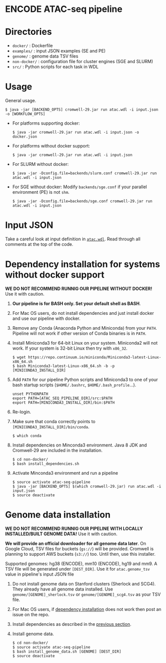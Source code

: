 ENCODE ATAC-seq pipeline
===================================================

# Directories

* `docker/` : Dockerfile
* `examples/` : input JSON examples (SE and PE)
* `genome/` : genome data TSV files
* `non-docker/` : configuration file for cluster engines (SGE and SLURM)
* `src/` : Python scripts for each task in WDL

# Usage

General usage.

```
$ java -jar [BACKEND_OPTS] cromwell-29.jar run atac.wdl -i input.json -o [WORKFLOW_OPTS]
```

* For platforms supporting docker:

     ```
     $ java -jar cromwell-29.jar run atac.wdl -i input.json -o docker.json
     ```

* For platforms without docker support:

     ```
     $ java -jar cromwell-29.jar run atac.wdl -i input.json
     ```

* For SLURM without docker:
 
     ```
     $ java -jar -Dconfig.file=backends/slurm.conf cromwell-29.jar run atac.wdl -i input.json
     ```

* For SGE without docker: Modify `backends/sge.conf` if your parallel environment (PE) is not `shm`.

     ```
     $ java -jar -Dconfig.file=backends/sge.conf cromwell-29.jar run atac.wdl -i input.json
     ```

# Input JSON

Take a careful look at input definition in [`atac.wdl`](atac.wdl). Read through all comments at the top of the code.

# Dependency installation for systems without docker support

**WE DO NOT RECOMMEND RUNNIG OUR PIPELINE WITHOUT DOCKER!** Use it with caution.

1) **Our pipeline is for BASH only. Set your default shell as BASH**.

2) For Mac OS users, do not install dependencies and just install docker and use our pipeline with docker.

3) Remove any Conda (Anaconda Python and Miniconda) from your `PATH`. Pipeline will not work if other version of Conda binaries is in `PATH`.

4) Install Miniconda3 for 64-bit Linux on your system. Miniconda2 will not work. If your system is 32-bit Linux then try with `x86_32`.
   ```
   $ wget https://repo.continuum.io/miniconda/Miniconda3-latest-Linux-x86_64.sh
   $ bash Miniconda3-latest-Linux-x86_64.sh -b -p [MINICONDA3_INSTALL_DIR]
   ```

5) Add `PATH` for our pipeline Python scripts and Miniconda3 to one of your bash startup scripts (`$HOME/.bashrc`, `$HOME/.bash_profile`...). 
   ```
   unset PYTHONPATH
   export PATH=[ATAC_SEQ_PIPELINE_DIR]/src:$PATH
   export PATH=[MINICONDA3_INSTALL_DIR]/bin:$PATH
   ```

6) Re-login.

7) Make sure that conda correctly points to `[MINICONDA3_INSTALL_DIR]/bin/conda`.
   ```
   $ which conda
   ```

8) Install dependencies on Minconda3 environment. Java 8 JDK and Cromwell-29 are included in the installation.
	 ```
   $ cd non-docker/
	 $ bash install_dependencies.sh
	 ```

9) Activate Minconda3 environment and run a pipeline
	 ```
	 $ source activate atac-seq-pipeline
	 $ java -jar [BACKEND_OPTS] $(which cromwell-29.jar) run atac.wdl -i input.json
   $ source deactivate
	 ```

# Genome data installation

**WE DO NOT RECOMMEND RUNNIG OUR PIPELINE WITH LOCALLY INSTALLED/BUILT GENOME DATA!** Use it with caution.

**We will provide an official downloader for all genome data later**. On Google Cloud, TSV files for buckets (`gs://`) will be provided. Cromwell is planning to support AWS buckets (`s3://`) too. Until then, use this installer.

Supported genomes: hg38 (ENCODE), mm10 (ENCODE), hg19 and mm9. A TSV file will be generated under `[DEST_DIR]`. Use it for `atac.genomv_tsv` value in pipeline's input JSON file

1) Do not install genome data on Stanford clusters (Sherlock and SCG4). They already have all genome data installed. Use `genome/[GENOME]_sherlock.tsv` or `genome/[GENOME]_scg4.tsv` as your TSV file.

2) For Mac OS users, if [dependency installation](#dependency-installation-for-systems-without-docker-support) does not work then post an issue on the repo.

3) Install dependencies as described in the [previous section](#dependency-installation-for-systems-without-docker-support).

4) Install genome data.
   ```
   $ cd non-docker/
   $ source activate atac-seq-pipeline
   $ bash install_genome_data.sh [GENOME] [DEST_DIR]
   $ source deactivate
   ```
